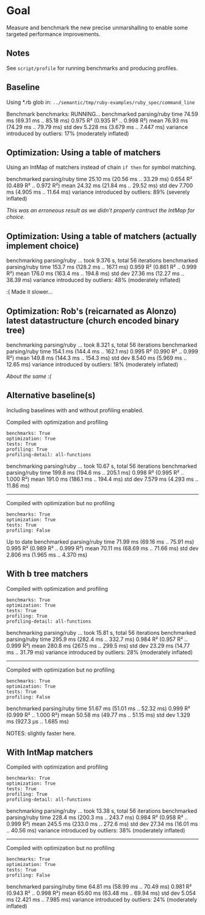 # Goal

Measure and benchmark the new precise unmarshalling to enable some targeted performance improvements.

## Notes

See `script/profile` for running benchmarks and producing profiles.

## Baseline

Using *.rb glob in:
`../semantic/tmp/ruby-examples/ruby_spec/command_line`

Benchmark benchmarks: RUNNING...
benchmarked parsing/ruby
time                 74.59 ms   (69.31 ms .. 85.18 ms)
                     0.975 R²   (0.935 R² .. 0.998 R²)
mean                 76.93 ms   (74.29 ms .. 79.79 ms)
std dev              5.228 ms   (3.679 ms .. 7.447 ms)
variance introduced by outliers: 17% (moderately inflated)

## Optimization: Using a table of matchers

Using an IntMap of matchers instead of chain `if then` for symbol matching.

benchmarked parsing/ruby
time                 25.10 ms   (20.56 ms .. 33.29 ms)
                     0.654 R²   (0.489 R² .. 0.972 R²)
mean                 24.32 ms   (21.84 ms .. 29.52 ms)
std dev              7.700 ms   (4.905 ms .. 11.64 ms)
variance introduced by outliers: 89% (severely inflated)

*This was an erroneous result as we didn't properly contruct the IntMap for choice.*

## Optimization: Using a table of matchers (actually implement choice)

benchmarking parsing/ruby ... took 9.376 s, total 56 iterations
benchmarked parsing/ruby
time                 153.7 ms   (128.2 ms .. 167.1 ms)
                     0.959 R²   (0.861 R² .. 0.999 R²)
mean                 176.0 ms   (163.4 ms .. 194.8 ms)
std dev              27.36 ms   (12.27 ms .. 38.39 ms)
variance introduced by outliers: 48% (moderately inflated)

:( Made it slower...

## Optimization: Rob's (reicarnated as Alonzo) latest datastructure (church encoded binary tree)

benchmarking parsing/ruby ... took 8.321 s, total 56 iterations
benchmarked parsing/ruby
time                 154.1 ms   (144.4 ms .. 162.1 ms)
                     0.995 R²   (0.990 R² .. 0.999 R²)
mean                 149.8 ms   (144.3 ms .. 154.3 ms)
std dev              8.540 ms   (5.969 ms .. 12.65 ms)
variance introduced by outliers: 18% (moderately inflated)

*About the same :(*


## Alternative baseline(s)

Including baselines with and without profiling enabled.

Compiled with optimization and profiling

```
benchmarks: True
optimization: True
tests: True
profiling: True
profiling-detail: all-functions
```

benchmarking parsing/ruby ... took 10.67 s, total 56 iterations
benchmarked parsing/ruby
time                 199.8 ms   (194.6 ms .. 205.1 ms)
                     0.998 R²   (0.995 R² .. 1.000 R²)
mean                 191.0 ms   (186.1 ms .. 194.4 ms)
std dev              7.579 ms   (4.293 ms .. 11.86 ms)

---

Compiled with optimization but no profiling

```
benchmarks: True
optimization: True
tests: True
profiling: False
```

Up to date
benchmarked parsing/ruby
time                 71.99 ms   (69.16 ms .. 75.91 ms)
                     0.995 R²   (0.989 R² .. 0.999 R²)
mean                 70.11 ms   (68.69 ms .. 71.66 ms)
std dev              2.806 ms   (1.965 ms .. 4.370 ms)

## With b tree matchers

Compiled with optimization and profiling

```
benchmarks: True
optimization: True
tests: True
profiling: True
profiling-detail: all-functions
```

benchmarking parsing/ruby ... took 15.81 s, total 56 iterations
benchmarked parsing/ruby
time                 295.9 ms   (282.4 ms .. 332.7 ms)
                     0.984 R²   (0.957 R² .. 0.999 R²)
mean                 280.8 ms   (267.5 ms .. 299.5 ms)
std dev              23.29 ms   (14.77 ms .. 31.79 ms)
variance introduced by outliers: 28% (moderately inflated)

---

Compiled with optimization but no profiling

```
benchmarks: True
optimization: True
tests: True
profiling: False
```

benchmarked parsing/ruby
time                 51.67 ms   (51.01 ms .. 52.32 ms)
                     0.999 R²   (0.999 R² .. 1.000 R²)
mean                 50.58 ms   (49.77 ms .. 51.15 ms)
std dev              1.329 ms   (927.3 μs .. 1.685 ms)

NOTES: slightly faster here.

## With IntMap matchers

Compiled with optimization and profiling

```
benchmarks: True
optimization: True
tests: True
profiling: True
profiling-detail: all-functions
```

benchmarking parsing/ruby ... took 13.38 s, total 56 iterations
benchmarked parsing/ruby
time                 228.4 ms   (200.3 ms .. 243.7 ms)
                     0.984 R²   (0.958 R² .. 0.999 R²)
mean                 245.5 ms   (233.0 ms .. 272.6 ms)
std dev              27.34 ms   (16.01 ms .. 40.56 ms)
variance introduced by outliers: 38% (moderately inflated)

---

Compiled with optimization but no profiling

```
benchmarks: True
optimization: True
tests: True
profiling: False
```

benchmarked parsing/ruby
time                 64.81 ms   (58.99 ms .. 70.49 ms)
                     0.981 R²   (0.943 R² .. 0.998 R²)
mean                 65.60 ms   (63.48 ms .. 69.94 ms)
std dev              5.054 ms   (2.421 ms .. 7.985 ms)
variance introduced by outliers: 24% (moderately inflated)
